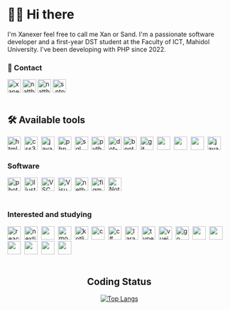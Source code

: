<h1 align="left">👩‍💻 Hi there</h1>
<p align="left">I'm Xanexer feel free to call me Xan or Sand. I'm a passionate software developer and a first-year DST student at the Faculty of ICT, Mahidol University. I've been developing with PHP since 2022. </p>

<div align="left">
<h3 align="LEft">💼 Contact </h3>
<a href="https://twitter.com/xanexer" target="blank"><img align="center" src="https://img.shields.io/badge/X-%23000000.svg?style=for-the-badge&logo=X&logoColor=white" alt="xanexer" height="30" /></a>
<a href="https://linkedin.com/in/natthapumin klammat" target="blank"><img align="center" src="https://img.shields.io/badge/linkedin-%230077B5.svg?style=for-the-badge&logo=linkedin&logoColor=white" alt="natthapumin klammat" height="30"/></a>
<a href="https://fb.com/natthapumin klammat" target="blank"><img align="center" src="https://img.shields.io/badge/Facebook-%231877F2.svg?style=for-the-badge&logo=Facebook&logoColor=white" alt="natthapumin klammat" height="30" /></a>
<a href="https://instagram.com/s.ntpumin" target="blank"><img align="center" src="https://img.shields.io/badge/Instagram-%23E4405F.svg?style=for-the-badge&logo=Instagram&logoColor=white" alt="s.ntpumin" height="30"/></a>
</div>
<br>

<div align="left">
<h2 align="left">🛠 Available tools<br></h2>
<img src='https://img.shields.io/badge/html5-%23E34F26.svg?style=for-the-badge&logo=html5&logoColor=white' alt='html5' height='30'>&nbsp;
<img src='https://img.shields.io/badge/css3-%231572B6.svg?style=for-the-badge&logo=css3&logoColor=white' alt='css3' height='30'>&nbsp;
<img src='https://img.shields.io/badge/javascript-%23323330.svg?style=for-the-badge&logo=javascript&logoColor=%23F7DF1E' alt='javascript' height='30'>&nbsp;
<img src='https://img.shields.io/badge/php-%23777BB4.svg?style=for-the-badge&logo=php&logoColor=white' alt='php' height='30'>&nbsp;
<img src='https://img.shields.io/badge/mysql-4479A1.svg?style=for-the-badge&logo=mysql&logoColor=white' alt='sql' height='30'>&nbsp;
<img src='https://img.shields.io/badge/python-3670A0?style=for-the-badge&logo=python&logoColor=ffdd54' alt='python' height='30'>&nbsp;
<img src="https://img.shields.io/badge/.NET-5C2D91?style=for-the-badge&logo=.net&logoColor=white" height="30" alt="dot-net logo"  />
<img src='https://img.shields.io/badge/bootstrap-%238511FA.svg?style=for-the-badge&logo=bootstrap&logoColor=white' alt='bootstrap' height='30'>&nbsp;
<img src='https://img.shields.io/badge/git-%23F05033.svg?style=for-the-badge&logo=git&logoColor=white' alt='git' height='30'>&nbsp;
<img src='https://img.shields.io/badge/NODEMON-%23323330.svg?style=for-the-badge&logo=nodemon&logoColor=%BBDEAD' height='30'>&nbsp;
<img src='https://img.shields.io/badge/jquery-%230769AD.svg?style=for-the-badge&logo=jquery&logoColor=white' height='30'>&nbsp; 
<img src='https://img.shields.io/badge/tailwindcss-%2338B2AC.svg?style=for-the-badge&logo=tailwind-css&logoColor=white' height='30'>&nbsp; 
  <img src='https://img.shields.io/badge/java-%23ED8B00.svg?style=for-the-badge&logo=openjdk&logoColor=white' alt='java' height='30'>&nbsp;
<p align="Center"> 
</div>

<div align="left">
<h3>Software</h3>
<img src="https://img.shields.io/badge/adobe%20photoshop-%2331A8FF.svg?style=for-the-badge&logo=adobe%20photoshop&logoColor=white" alt="photoshop" height='30'>&nbsp;
<img src="https://img.shields.io/badge/adobe%20illustrator-%23FF9A00.svg?style=for-the-badge&logo=adobe%20illustrator&logoColor=white" alt="illustrator" alt='sql' height='30'>&nbsp;
<img src="https://img.shields.io/badge/Visual%20Studio%20Code-0078d7.svg?style=for-the-badge&logo=visual-studio-code&logoColor=white" alt="VSCode" height='30'>&nbsp;
<img src="https://img.shields.io/badge/Visual%20Studio-5C2D91.svg?style=for-the-badge&logo=visual-studio&logoColor=white" alt="Visual Studio" height='30'>&nbsp;
<img src="https://img.shields.io/badge/NetBeansIDE-1B6AC6.svg?style=for-the-badge&logo=apache-netbeans-ide&logoColor=white" alt="netbean" height='30'>&nbsp;
<img src="https://img.shields.io/badge/figma-%23F24E1E.svg?style=for-the-badge&logo=figma&logoColor=white" alt="figma" height='30'>&nbsp;
<img src="https://img.shields.io/badge/Notion-%23000000.svg?style=for-the-badge&logo=notion&logoColor=white" alt="Notion" height='30'>&nbsp;
<!-- <img src="" height='30'>&nbsp; -->
<br>
</div>
<br>


<div align="left">
<h3>Interested and studying</h3>
  <img src='https://img.shields.io/badge/react-%2320232a.svg?style=for-the-badge&logo=react&logoColor=%2361DAFB' alt='react' height='30'>&nbsp;
  <img src='https://img.shields.io/badge/Next-black?style=for-the-badge&logo=next.js&logoColor=white' alt='nextjs' height='30'>&nbsp;
  <img src='https://img.shields.io/badge/node.js-6DA55F?style=for-the-badge&logo=node.js&logoColor=white' height='30'>&nbsp;
  <img src='https://img.shields.io/badge/MongoDB-%234ea94b.svg?style=for-the-badge&logo=mongodb&logoColor=white' alt='mongo' height='30'>&nbsp;
  <img src='https://img.shields.io/badge/kotlin-%237F52FF.svg?style=for-the-badge&logo=kotlin&logoColor=white' alt='kotlin' height='30'>&nbsp;
  <img src='https://img.shields.io/badge/c-%2300599C.svg?style=for-the-badge&logo=c&logoColor=white' alt='c' height='30'>&nbsp;
  <img src='https://img.shields.io/badge/c%23-%23239120.svg?style=for-the-badge&logo=csharp&logoColor=white' alt='c#' height='30'>&nbsp;
  <img src='https://img.shields.io/badge/laravel-%23FF2D20.svg?style=for-the-badge&logo=laravel&logoColor=white' alt='laravel' height='30'>&nbsp;
  <img src='https://img.shields.io/badge/typescript-%23007ACC.svg?style=for-the-badge&logo=typescript&logoColor=white' alt='typescript' height='30'>&nbsp;
  <img src='https://img.shields.io/badge/vuejs-%2335495e.svg?style=for-the-badge&logo=vuedotjs&logoColor=%234FC08D' alt='vuejs' height='30'>&nbsp;
  <img src='https://img.shields.io/badge/go-%2300ADD8.svg?style=for-the-badge&logo=go&logoColor=white' alt='go' height='30'>&nbsp;
  <img src='https://img.shields.io/badge/django-%23092E20.svg?style=for-the-badge&logo=django&logoColor=white' height='30'>&nbsp; 
  <img src='https://img.shields.io/badge/shell_script-%23121011.svg?style=for-the-badge&logo=gnu-bash&logoColor=white' height='30'>&nbsp; 
  <img src='https://img.shields.io/badge/Oracle-F80000?style=for-the-badge&logo=oracle&logoColor=white' height='30'>&nbsp; 
  <img src='https://img.shields.io/badge/Flutter-%2302569B.svg?style=for-the-badge&logo=Flutter&logoColor=white' height='30'>&nbsp; 
  <img src='https://img.shields.io/badge/express.js-%23404d59.svg?style=for-the-badge&logo=express&logoColor=%2361DAFB' height='30'>&nbsp; 
  <img src='https://img.shields.io/badge/angular-%23DD0031.svg?style=for-the-badge&logo=angular&logoColor=white' height='30'>&nbsp; 
</div>
<br>
<div align="center">
<h2 align="Center">Coding Status</h3>
<div align="center">
  

  [![Top Langs](https://github-readme-stats.vercel.app/api/top-langs/?username=xanexerr&theme=dracula&hide_progress=true)](https://github.com/anuraghazra/github-readme-stats)
</div>

</div>
